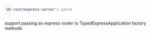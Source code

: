 ```yaml
---
'@t-rest/express-server': patch
---
```


support passing an express router to TypedExpressApplication factory methods
